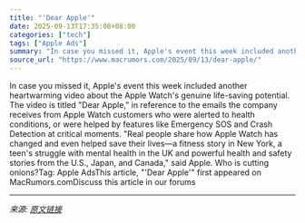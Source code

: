 ```yaml
---
title: "'Dear Apple'"
date: 2025-09-13T17:35:08+08:00
categories: ["tech"]
tags: ["Apple Ads"]
summary: "In case you missed it, Apple's event this week included another heartwarming video about the Apple Watch's genuine life-saving potential. The video is titled \"Dear Apple,\" in reference to the emails t"
source_url: "https://www.macrumors.com/2025/09/13/dear-apple/"
---
```


In case you missed it, Apple's event this week included another heartwarming video about the Apple Watch's genuine life-saving potential. The video is titled "Dear Apple," in reference to the emails the company receives from Apple Watch customers who were alerted to health conditions, or were helped by features like Emergency SOS and Crash Detection at critical moments. "Real people share how Apple Watch has changed and even helped save their lives—a fitness story in New York, a teen's struggle with mental health in the UK and powerful health and safety stories from the U.S., Japan, and Canada," said Apple. Who is cutting onions?Tag: Apple AdsThis article, &quot;&#039;Dear Apple&#039;&quot; first appeared on MacRumors.comDiscuss this article in our forums

---

*来源: [原文链接](https://www.macrumors.com/2025/09/13/dear-apple/)*
